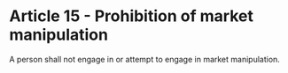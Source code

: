 # Article 15 - Prohibition of market manipulation


A person shall not engage in or attempt to engage in market manipulation.
